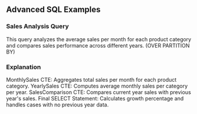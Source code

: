 ## Advanced SQL Examples

### Sales Analysis Query
This query analyzes the average sales per month for each product category and compares sales performance across different years. (OVER PARTITION BY)

### Explanation
MonthlySales CTE: Aggregates total sales per month for each product category.
YearlySales CTE: Computes average monthly sales per category per year.
SalesComparison CTE: Compares current year sales with previous year's sales.
Final SELECT Statement: Calculates growth percentage and handles cases with no previous year data.
